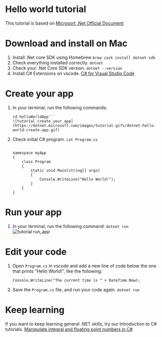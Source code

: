 # Hello world tutorial
This tutorial is based on [Microsort .Net Official Document](https://dotnet.microsoft.com/learn/dotnet/hello-world-tutorial/intro)

# Download and install on Mac
1. Install .Net core SDK using Homebrew
    ```brew cask install dotnet-sdk```
2. Check everything installed correctly.
    ```dotnet```
3. Check your .Net Core SDK version.
    ```dotnet --version```
4. Install C# Extensions on vscode.
    [C# for Visual Studio Code](https://marketplace.visualstudio.com/items?itemName=ms-vscode.csharp)

# Create your app
1. In your terminal, run the following commands:
    ```dotnet new console -o helloWorldApp
    cd helloWorldApp```
    ![tutorial create_your_app](https://dotnet.microsoft.com/images/tutorial-gifs/dotnet-hello-world-create-app.gif)

2. Check initial C# program.
    ```cat Program.cs```
    ```using System;
    
    namespace myApp
    {
        class Program
        {
            static void Main(string[] args)
            {
                Console.WriteLine("Hello World!");
            }
        }
    }
    ```

# Run your app
1. In your terminal, run the following command:
    ```dotnet run```
    ![tutorial run_app](https://dotnet.microsoft.com/images/tutorial-gifs/dotnet-hello-world-run-app.gif)

# Edit your code
1. Open `Program.cs` in vscode and add a new line of code below the one that prints "Hello World!", like the following:
    ```Console.WriteLine("Hello World!");
    Console.WriteLine("The current time is " + DateTime.Now);
    ```
2. Save the `Program.cs` file, and run your code again.
    ```dotnet run```

# Keep learning
If you want to keep learning general .NET skills, try our Introduction to C# tutorials.
    [Manipulate integral and floating point numbers in C#](https://docs.microsoft.com/en-us/dotnet/csharp/tutorials/intro-to-csharp/numbers-in-csharp-local)